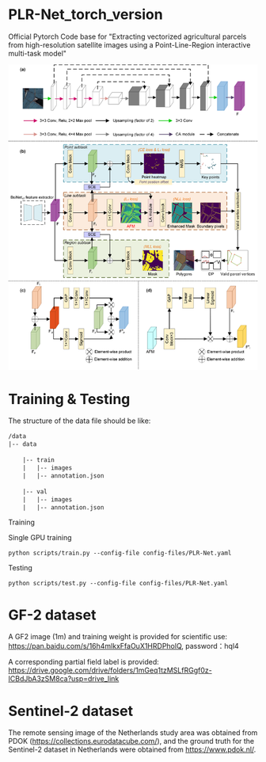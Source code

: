 # PLR-Net_torch_version
Official Pytorch Code base for "Extracting vectorized agricultural parcels from high-resolution satellite images using a Point-Line-Region interactive multi-task model"
<div align="center">
  <img src="PLRNet/Fig_2_Methods.png">
</div>

# Training & Testing

  The structure of the data file should be like:
  
    /data 
    |-- data
    
        |-- train
        |   |-- images
        |   |-- annotation.json
  
        |-- val
        |   |-- images
        |   |-- annotation.json

      
  Training
  
  Single GPU training
  
    python scripts/train.py --config-file config-files/PLR-Net.yaml
  
  Testing
    
    python scripts/test.py --config-file config-files/PLR-Net.yaml

# GF-2 dataset
A GF2 image (1m) and training weight is provided for scientific use: https://pan.baidu.com/s/16h4mlkxFfaOuX1HRDPholQ, password：hql4

A corresponding partial field label is provided: https://drive.google.com/drive/folders/1mGeq1tzMSLfRGgf0z-ICBdJbA3zSM8ca?usp=drive_link
# Sentinel-2 dataset
The remote sensing image of the Netherlands study area was obtained from PDOK (https://collections.eurodatacube.com/), and the ground truth for the Sentinel-2 dataset in Netherlands were obtained from https://www.pdok.nl/.
